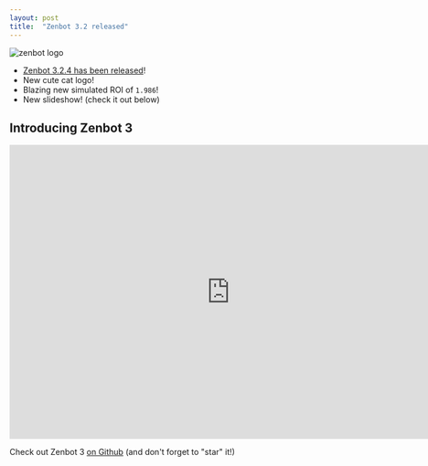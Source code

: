 ```yaml
---
layout: post
title:  "Zenbot 3.2 released"
---
```


![zenbot logo](https://rawgit.com/DeviaVir/zenbot/master/assets/zenbot_3_logo.png)

- [Zenbot 3.2.4 has been released](https://github.com/DeviaVir/zenbot/releases/tag/v3.2.4)!
- New cute cat logo!
- Blazing new simulated ROI of `1.986`!
- New slideshow! (check it out below)

## Introducing Zenbot 3

<iframe width='770' height='515' src='https://gitpitch.com/DeviaVir/zenbot/master?t=moon' frameborder='0' allowfullscreen></iframe>

Check out Zenbot 3 [on Github](https://github.com/DeviaVir/zenbot) (and don't forget to "star" it!)
